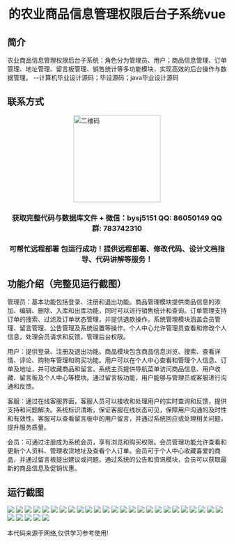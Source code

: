 <p><h1 align="center">的农业商品信息管理权限后台子系统vue</h1></p>

## 简介
农业商品信息管理权限后台子系统：角色分为管理员、用户；商品信息管理、订单管理、地址管理、留言板管理、销售统计等多功能模块，实现高效的后台操作与数据管理。    --计算机毕业设计源码；毕设源码；java毕业设计源码


## 联系方式
<img src="https://bs-1329754181.cos.ap-shanghai.myqcloud.com/wx.jpg" alt="二维码" style="display: block; margin: 0 auto;" width="200px">
<p><h3 align="center">获取完整代码与数据库文件 + 微信：bysj5151 QQ: 86050149 QQ群: 783742310</h3></p>
<p><h3 align="center">可帮忙远程部署 包运行成功！提供远程部署、修改代码、设计文档指导、代码讲解等服务！</h3></p>

## 功能介绍（完整见运行截图）
管理员：基本功能包括登录、注册和退出功能。商品管理模块提供商品信息的添加、编辑、删除、入库和出库功能，同时可以进行销售统计和查询。订单管理支持订单的搜索、过滤及订单状态管理，并提供退款操作。系统管理模块涵盖会员管理、留言管理、公告管理及系统设置等操作。个人中心允许管理员查看和修改个人信息，处理会员请求和反馈，管理后台权限。

用户：提供登录、注册及退出功能。商品模块包含商品信息浏览、搜索、查看详情、评论、购物车管理和购买功能。用户可以在个人中心查看和管理个人信息、订单及地址，并可收藏商品和留言。系统主页提供导航菜单访问商品信息、用户收藏、留言板及个人中心等模块。通过留言板功能，用户能够与管理员或客服进行沟通和反馈。

客服：通过在线客服界面，客服人员可以接收和处理用户的实时查询和反馈，提供支持和问题解决。系统标识清晰，保证客服在线状态可见，保障用户沟通的及时性和有效性。客服可以查看留言板中的用户留言，并通过系统回应或处理相关问题，提升服务质量。

会员：可通过注册成为系统会员，享有浏览和购买权限。会员管理功能允许查看和更新个人资料、管理收货地址及查看个人订单。会员可于个人中心收藏喜爱的商品，并通过留言板提出建议或问题。通过系统的公告和资讯模块，会员可以获取最新的商品信息及促销优惠。


## 运行截图
![](https://bs-1329754181.cos.ap-shanghai.myqcloud.com/ssm/AgriculturalProductInfoManagementSystem/img/001.jpg)
![](https://bs-1329754181.cos.ap-shanghai.myqcloud.com/ssm/AgriculturalProductInfoManagementSystem/img/002.jpg)
![](https://bs-1329754181.cos.ap-shanghai.myqcloud.com/ssm/AgriculturalProductInfoManagementSystem/img/003.jpg)
![](https://bs-1329754181.cos.ap-shanghai.myqcloud.com/ssm/AgriculturalProductInfoManagementSystem/img/004.jpg)
![](https://bs-1329754181.cos.ap-shanghai.myqcloud.com/ssm/AgriculturalProductInfoManagementSystem/img/005.jpg)
![](https://bs-1329754181.cos.ap-shanghai.myqcloud.com/ssm/AgriculturalProductInfoManagementSystem/img/006.jpg)
![](https://bs-1329754181.cos.ap-shanghai.myqcloud.com/ssm/AgriculturalProductInfoManagementSystem/img/007.jpg)
![](https://bs-1329754181.cos.ap-shanghai.myqcloud.com/ssm/AgriculturalProductInfoManagementSystem/img/008.jpg)
![](https://bs-1329754181.cos.ap-shanghai.myqcloud.com/ssm/AgriculturalProductInfoManagementSystem/img/009.jpg)
![](https://bs-1329754181.cos.ap-shanghai.myqcloud.com/ssm/AgriculturalProductInfoManagementSystem/img/010.jpg)
![](https://bs-1329754181.cos.ap-shanghai.myqcloud.com/ssm/AgriculturalProductInfoManagementSystem/img/011.jpg)
![](https://bs-1329754181.cos.ap-shanghai.myqcloud.com/ssm/AgriculturalProductInfoManagementSystem/img/012.jpg)
![](https://bs-1329754181.cos.ap-shanghai.myqcloud.com/ssm/AgriculturalProductInfoManagementSystem/img/013.jpg)
![](https://bs-1329754181.cos.ap-shanghai.myqcloud.com/ssm/AgriculturalProductInfoManagementSystem/img/014.jpg)
![](https://bs-1329754181.cos.ap-shanghai.myqcloud.com/ssm/AgriculturalProductInfoManagementSystem/img/015.jpg)
![](https://bs-1329754181.cos.ap-shanghai.myqcloud.com/ssm/AgriculturalProductInfoManagementSystem/img/016.jpg)
![](https://bs-1329754181.cos.ap-shanghai.myqcloud.com/ssm/AgriculturalProductInfoManagementSystem/img/017.jpg)
![](https://bs-1329754181.cos.ap-shanghai.myqcloud.com/ssm/AgriculturalProductInfoManagementSystem/img/018.jpg)
![](https://bs-1329754181.cos.ap-shanghai.myqcloud.com/ssm/AgriculturalProductInfoManagementSystem/img/019.jpg)
![](https://bs-1329754181.cos.ap-shanghai.myqcloud.com/ssm/AgriculturalProductInfoManagementSystem/img/020.jpg)
![](https://bs-1329754181.cos.ap-shanghai.myqcloud.com/ssm/AgriculturalProductInfoManagementSystem/img/021.jpg)
![](https://bs-1329754181.cos.ap-shanghai.myqcloud.com/ssm/AgriculturalProductInfoManagementSystem/img/022.jpg)
![](https://bs-1329754181.cos.ap-shanghai.myqcloud.com/ssm/AgriculturalProductInfoManagementSystem/img/023.jpg)
![](https://bs-1329754181.cos.ap-shanghai.myqcloud.com/ssm/AgriculturalProductInfoManagementSystem/img/024.jpg)
![](https://bs-1329754181.cos.ap-shanghai.myqcloud.com/ssm/AgriculturalProductInfoManagementSystem/img/025.jpg)
![](https://bs-1329754181.cos.ap-shanghai.myqcloud.com/ssm/AgriculturalProductInfoManagementSystem/img/026.jpg)
![](https://bs-1329754181.cos.ap-shanghai.myqcloud.com/ssm/AgriculturalProductInfoManagementSystem/img/027.jpg)
![](https://bs-1329754181.cos.ap-shanghai.myqcloud.com/ssm/AgriculturalProductInfoManagementSystem/img/028.jpg)
![](https://bs-1329754181.cos.ap-shanghai.myqcloud.com/ssm/AgriculturalProductInfoManagementSystem/img/029.jpg)
![](https://bs-1329754181.cos.ap-shanghai.myqcloud.com/ssm/AgriculturalProductInfoManagementSystem/img/030.jpg)

<p>本代码来源于网络,仅供学习参考使用!</p>
